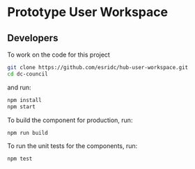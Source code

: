 # Prototype User Workspace

## Developers

To work on the code for this project

```bash
git clone https://github.com/esridc/hub-user-workspace.git
cd dc-council
```

and run:

```bash
npm install
npm start
```

To build the component for production, run:

```bash
npm run build
```

To run the unit tests for the components, run:

```bash
npm test
```
